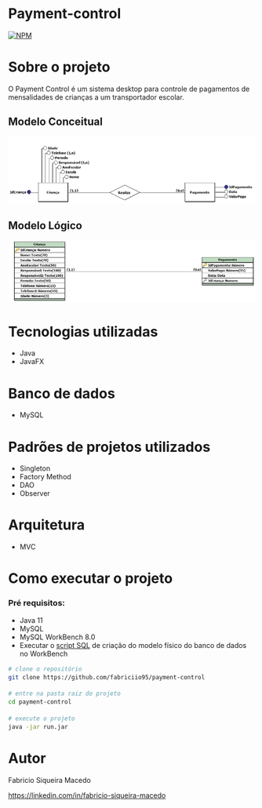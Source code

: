 # Payment-control

[![NPM](https://img.shields.io/github/license/fabriciio95/payment-control)](https://github.com/fabriciio95/payment-control/blob/master/LICENSE) 

# Sobre o projeto

O Payment Control é um sistema desktop para controle de pagamentos de mensalidades de crianças a um transportador escolar.

## Modelo Conceitual
![Conceitual](https://github.com/fabriciio95/arquivos-read-me/blob/master/arquivos-rep-payment-control/modelo-conceitual.jpg)

## Modelo Lógico
![Lógico](https://github.com/fabriciio95/arquivos-read-me/blob/master/arquivos-rep-payment-control/modelo-logico.jpg)

# Tecnologias utilizadas
- Java
- JavaFX

# Banco de dados
- MySQL

# Padrões de projetos utilizados
- Singleton
- Factory Method
- DAO
- Observer 

# Arquitetura
- MVC

# Como executar o projeto
### Pré requisitos:
- Java 11
- MySQL
- MySQL WorkBench 8.0
- Executar o [script SQL](https://github.com/fabriciio95/payment-control/blob/master/ScriptSQLBD.sql) de criação do modelo físico do banco de dados no WorkBench

```bash
# clone o repositório
git clone https://github.com/fabriciio95/payment-control

# entre na pasta raiz do projeto
cd payment-control

# execute o projeto
java -jar run.jar
```

# Autor

Fabricio Siqueira Macedo

https://linkedin.com/in/fabricio-siqueira-macedo
